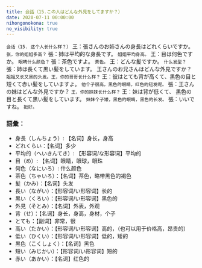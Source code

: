 ```yaml
---
title: 会話（15.この人はどんな外見をしてますか？）
date: 2020-07-11 00:00:00
nihongonokona: true
no_visibility: true
---
```


`会话（15. 这个人长什么样？）`
王：張さんのお姉さんの身長はどれくらいですか。
`张，你的姐姐多高？`
張：姉は平均的な身長です。
`姐姐平均身高。`
王：目は何色ですか。
`眼睛什么颜色？`
張：茶色ですよ。
`茶色。`
王：どんな髪ですか。
`什么发型？`
張：姉は長くて黒い髪をしています。 王さんのお兄さんはどんな外見ですか？
`姐姐又长又黑的头发。王，你的哥哥长什么样？`
王：彼はとても背が高くて、黒色の目と短くて赤い髪をしていますよ。
`他个子很高，黑色的眼睛，红色的短发呢。`
張：王さんの妹はどんな外見ですか？
`王，你的妹妹长什么样？`
王：妹は背が低くて、 黒色の目と長くて黒い髪をしています。
`妹妹个子矮，黑色的眼睛，黑色的长发。`
張：いいですね。
`挺好。`

### 語彙：

- 身長（しんちょう）: 【名词】身长，身高
- どれくらい：【名词】多少
- 平均的（へいきんてき）: 【形容词/な形容词】平均的
- 目（め）: 【名词】眼睛，眼球，眼珠
- 何色（なにいろ）: 什么颜色
- 茶色（ちゃいろ）：【名词】茶色，略带黑色的褐色
- 髪（かみ）：【名词】头发
- 長い（ながい）：【形容词/い形容词】长的
- 黒い（くろい）：【形容词/い形容词】黑色的
- 外見（そとみ）：【名词】外表，外观
- 背（せ）：【名词】身长，身高，身材，个子
- とても：【副词】非常，很
- 高い（たかい）：【形容词/い形容词】高的，（也可以用于价格高，昂贵的）
- 低い（ひくい）：【形容词/い形容词】低的，矮的
- 黒色（こくしょく）：【名词】黑色
- 短い（みじかい）：【形容词/い形容词】短的
- 赤い（あかい）：【名词】红色的
